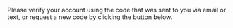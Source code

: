 ---
---

Please verify your account using the code that was sent to you via email or text, or request a new code by clicking the button below.
